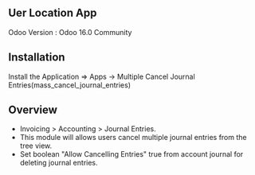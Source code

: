 Uer Location App
-----------------------------------

Odoo Version : Odoo 16.0 Community


Installation
-------------------------------------
Install the Application => Apps -> Multiple Cancel Journal Entries(mass_cancel_journal_entries)


Overview
-------------------------------------
* Invoicing > Accounting > Journal Entries.
* This module will allows users cancel multiple journal entries from the tree view.
* Set boolean "Allow Cancelling Entries" true from account journal for deleting journal entries.
